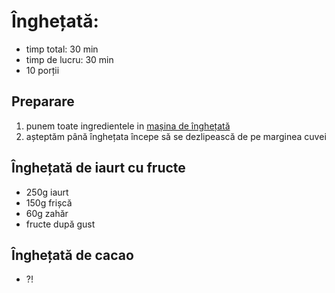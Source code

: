 # Înghețată:
- timp total: 30 min
- timp de lucru: 30 min
- 10 porții

## Preparare
1. punem toate ingredientele in [mașina de înghețată](http://www.delonghi.com/en-int/products/kitchen/kitchen-appliances/ice-cream-makers/il-gelataio-ick6000-0204513005)
2. așteptăm până înghețata începe să se dezlipească de pe marginea cuvei

## Înghețată de iaurt cu fructe
- 250g iaurt
- 150g frișcă
-  60g zahăr
- fructe după gust

## Înghețată de cacao
- ?!
